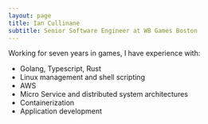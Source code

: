 ```yaml
---
layout: page
title: Ian Cullinane
subtitle: Senior Software Engineer at WB Games Boston
---
```


Working for seven years in games, I have experience with:

- Golang, Typescript, Rust
- Linux management and shell scripting
- AWS 
- Micro Service and distributed system architectures
- Containerization
- Application development
